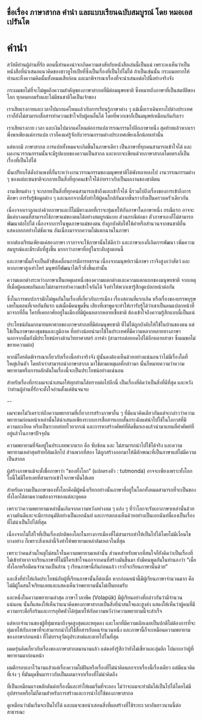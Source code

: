 ## ชื่อเรื่อง ภาษาสากล คำนำ และแบบเรียนฉบับสมบูรณ์ โดย หมอเอสเปรันโต

# คำนำ

สวัสดีท่านผู้อ่านที่รัก ตอนนี้ท่านคงน่าจะเกิดความสงสัยกับหนังสือเล่นนี้เป็นแน่  เพราะคงเห็นว่าเป็นหนังสือที่นำเสนอแนวคิดของชาวยูโทเปียที่ซึ่งเป็นเรื่องที่เป็นไปไม่ได้ ถ้าเป็นเช่นนั้น กระผมอยากให้ท่านละทิ้งความคิดนั้นทั้งหมดเสียก่อน และมาพิจารณาเรื่องที่จะนำเสนอต่อไปนี้อย่างจริงจัง

กระผมขอไม่ที่จะไม่พูดถึงความสำคัญของภาษาสากลที่มีต่อมนุษยชาติ ซึ่งหมายถึงภาษาที่เป็นสมบัติของโลก ทุกคนยอมรับและไม่มีชนชาติใดเป็นเจ้าของ

เราเสียแรงกายและเวลาไปมากแค่ไหนแล้วกับการเรียนรู้ภาษาต่าง ๆ แม้เมื่อเราเดินทางไปต่างประเทศ เราก็ยังไม่สามารถสื่อสารทำความเข้าใจกับผู้คนอื่นได้ โดยที่พวกเขาก็เป็นมนุษย์เหมือนกันกับเรา

เราเสียแรงกาย เวลา และเงินไปมากแค่ไหนต่อการแปลวรรณกรรมไปอีกภาษาหนึ่ง สุดท้ายแล้วหากเราพึ่งพาเพียงแต่การแปล เราก็คงแค่รู้จักกับวรรณกรรมต่างประเทศเพียงเล็กน้อยเท่านั้น

แต่หากมี ภาษาสากล การแปลทั้งหมดจะเกิดขึ้นในภาษาเดียว เป็นภาษาที่ทุกคนสามารถเข้าใจได้ และผลงานวรรณกรรมนั้นจะมีรูปแบบของความเป็นสากล  และหากจะเขียนด้วยภาษาสากลโดยตรงก็เป็นเรื่องที่เป็นไปได้

นั้นเปรียบได้ดั่งกำแพงที่กั้นระหว่างงานวรรณกรรมของมนุษยชาติได้พังทลายลงไป งานวรรณกรรมต่าง ๆ ของแต่ละชนชาติจะกลายเป็นสิ่งที่ทุกคนเข้าใจได้ง่ายราวกับเป็นผลงานของชาติตน

งานเขียนต่าง ๆ จะกลายเป็นสิ่งที่ทุกคนสามารถเข้าถึงและเข้าใจได้ นี่รวมไปถึงเรื่องของการเข้าถึงการศึกษา การรับรู้ข้อมูลต่าง ๆ และนอกจากนี้ยังทำให้ผู้คนใกล้กันมากขึ้นราวกับเป็นครวบครัวเดียวกัน 

เนื่องจากเราถูกแบ่งด้วยภาษาและก็ไม่มีทางเลยที่เราจะทุ่มเทให้กับภาษาใดภาษาหนึ่ง กรณีแรก อาจจะมีแค่บางคนที่สามารถใช้ภาษาแม่ของตนได้อย่างสมบูรณ์แบบ ส่วนกรณีต่อมา ตัวภาษาเองก็ไม่สามารถพัฒนาต่อไปได้  เนื่องจากการในพูดภาษาแม่ของตน ยังถูกบังคับให้ใช้คำหรือสำนวนจากชนชาติอื่น แสดงออกอย่างไม่ชัดเจน อันเนื่องมาจากความไม่แตกฉานในภาษา

หากต้องเรียนเพียงแค่สองภาษา เราอาจจะใช้ภาษานั้นได้ดีกว่า และภาษาเองก็เกิดการพัฒนา เพิ่มความสมบูรณ์และมีระดับที่สูงขึ้น มากกว่าภาษาที่อยู่ในระดับสูงตอนนี้ 

และภาษานั้นก็จะเป็นตัวขับเคลื่อนการมีอารยธรรม เนื่องจากมนุษย์เรามีภาษา เราจึงสูงกว่าสัตว์ และหากภาษาสูงเท่าไหร่ มนุษย์ก็พัฒนาได้เร็วยิ่งขึ้นเท่านั้น

ความแตกต่างระหว่างภาษาเป็นเหตุผลหนึ่งของความแตกต่างและความแตกแยกของมนุษยชาติ จากเหตุที่เมื่อผู้คนพบกันและไม่สามารถทำความเข้าใจกันได้ จึงทำให้พวกเขารู้สึกดูแปลกหน้าต่อกัน

ซึ่งในการพบปะเรามักไม่พูดกันในเรื่องที่เกี่ยวกับการเมือง เรื่องสถานที่แรกเกิด หรือเรื่องของบรรพบุรุษเลยในตอนที่เจอกันทีแรก แต่เมื่อมีคนพูดขึ้น เสียงที่เขาพูดจะทำให้เรารับรู้ได้ว่าเขาเป็นคนแปลกหน้าที่มาจากที่อื่น ใครที่เคยอาศัยอยู่ในเมืองที่มีผู้คนหลากหลายเชื้อชาติ ต้องเข้าใจถึงความรู้สึกแบบนี้เป็นแน่

ประโยชน์อันมากมายมหาศาลของภาษาสากลที่มีต่อมนุษยชาติ ที่ไม่ได้ถูกบังคับให้ใช้ในบ้านของตน แต่ใช้เป็นภาษาของชุมชนและภูมิภาค ที่อย่างน้อยนำมาใช้ในประเทศที่มีความหลากหลายทางภาษา นอกจากนั้นยังมีประโยชน์ทางด้านวิทยาศาสตร์ การค้า (สามารถต่อยอดไปได้อีกหลายสาขา ซึ่งผมขอไม่ขยายความต่อ)

หากมีใครคิดพิจารณาเกี่ยวกับเรื่องนี้อย่างจริงจัง ผู้นั้นคงต้องเห็นด้วยอย่างแน่นอนว่าไม่มีเรื่องใดที่ใหญ่เกินตัว โดยถ้าเราสามารถนำภาษาสากล มาใช้ตามเหตุผลที่กล่าวมา นั้นก็หมายความว่าความพยายามหรือการผลักดันในเรื่องนี้จะเป็นประโยชน์อย่างแน่นอน 

สำหรับเรื่องที่กระผมจะนำเสนอให้ทุกท่านได้ทราบต่อไปอีกนี้ เป็นเรื่องที่คิดว่าเป็นสิ่งที่ดีที่สุด และหวังว่าท่านผู้อ่านที่รักจะตั้งใจอ่านตั้งแต่ต้นจนจบ 

--

ผมจะขอไม่วิเคราะห์ถึงความพยายามที่เกี่ยวการสร้างภาษาอื่น ๆ ที่มีแนวคิดเดียวกันแต่จะกล่าวว่าความพยายามก่อนหน้าเหล่านั้นได้นำเสนอเพียงระบบการสื่อสารแบบสั้นกระฉับแต่นำไปใช้ในโอกาสที่มีความละเอียด หรือเป็นระบบย่อยไวยากรณ์ และการหาสร้างศัพท์ที่คิดขึ้มาเองแล้วนำมาแทนที่คำศัพท์ที่อยู่แล้วในภาษาปัจจุบัน

ความพยายามที่จัดอยู่ในประเภทพวกแรก คือ ซับซ้อน และ ไม่สามารถนำไปใช้ได้จริง และความพยายามเหล่าสุดท้ายก็ล้มเลิกไป ส่วนพวกที่สอง ได้ถูกสร้างออกมาให้มีลักษณะที่เป็นภาษาแต่ไม่มีความเป็นสากล

ผู้สร้างภาษาแม้จะตั้งชื่อภาษาว่า “ของทั้งโลก” (แปลตรงตัว : tutmonda) อาจจะเพียงเพราะทั้งโลกใบนี้ไม่มีใครเลยที่สามารถเข้าใจภาษานั้นได้เลย
 
สำหรับความเป็นภาษาของทั้งโลกคือมีผู้หนึ่งเรียกอย่างนั้นภาษาที่อยู่ในโลกทั้งหมดสามารถที่จะเป็นของทั้งโลกได้ตามความต้องการของแต่ละบุคคล

เพราะว่าความพยายามเหล่านั้นเกิดจากความหวังอย่างลม ๆ แล้ง ๆ ที่ว่าโลกจะรับเอาภาษาเหล่านั้นด้วยความยินดีและจะมีการอนุมัติอย่างเป็นเอกฉันท์ และการตกลงเห็นด้วยอย่างเป็นเอกฉันท์นี้เองเป็นเรื่องที่ไม่น่าเป็นไปได้ที่สุด 

เนื่องจากไม่ใส่ใจที่เป็นเรื่องปกติของโลกในทางการเมืองที่ไม่สามารถทำให้เป็นไปได้โดยไม่มีเงื่อนไขบางอย่าง ก็เพราะสิ่งเหล่านี้จึงทำให้พยายามเหล่าล้มเหลวในที่สุด

เพราะว่าคนส่วนใหญ่ไม่สนใจในความพยายามเหล่านั้น ส่วนหสำหรับพวกที่สนใจก็ยังคิดว่าเป็นเรื่องที่ไม่เข้าท่าหากจะเรียนภาษาที่ไม่มีใครเข้าใจนอกจากคนที่สร้างมันขึ้นมา ยังมีคนพูดกันในทำนองว่า “เมื่อทั้งโลกหรือมีคนจำนวนเป็นล้าน ๆ เรียนภาษานี้กันก่อนแล้ว เราก็จะเรียนภาษานั้นด้วย”
 
และสิ่งที่ทำให้เกิดประโยชน์กับผู้ที่เรียนภาษานั้นก็ต่อเมื่อ หากก่อนหน้านี้มีผู้เรียนภาษาจำนวนมาก คือไม่มีผู้ใดสนใจเรียนเลยและแสดงเห็นว่าพยายามนั้นไม่เป็นยอมรับ 

และหนึ่งในความพยายามล่าสุด ภาษาโวลาพึค (Volapük) มีผู้เรียนอย่างที่กล่าวกันว่ามีจำนวนแน่นอน นั้นก็แสดงให้เห็นว่าแนวคิดของภาษาสากลเป็นสิ่งที่น่าสนใจและสูงส่ง แสดงให้เห็นว่าผู้คนที่มีความกระตือรือร้นและการอุทิศตัวได้ทุ่มเทให้กับความหวังว่าความพยายามนี้จะสำเร็จ

แต่หากจำนวนของผู้ที่ทุ่มเทมาถึงจุดสูงสุดและหยุดลง และโลกที่มีความเผิกเฉยเป็นปกติไม่ต้องการที่จะทุ่มเทให้กับภาษาที่จะสามารถนำไปใช้สื่อสารกับคนจำนวนหนึ่ง และภาษานี้ก็จะเหมือนความพยายามของภาษาก่อนหน้า ที่ไม่บรรลุวัตถุประสงค์และตายไปในที่สุด

ผมครุ่นคิดเกี่ยวกับเรื่องของภาษาสากลมานานแล้ว แต่คงยังรู้สึกว่ายังไม่เชี่ยวและลุ่มลึก ไปมากกว่าผู้ที่พยายามมาก่อนหน้า

ผมตีกรอบเอาไว้นานแล้วแค่เรื่องความใผ่ฝันหรือเรื่องที่ไม่น่าคิดนอกจากเรื่องนี้เรื่องเดียว แต่มีแนวคิดที่เจ๋ง ๆ ที่มันผุดขึ้นมาราวกับเป็นผลมาจากเรื่องที่ไม่น่าคิดถึง

ที่เป็นเหมือนแรงพลักดันต่อเรื่องนี้และทำให้ผมเริ่มที่จะลอง ไม่ว่าจะผมจะทำมันได้เป็นไปได้โดยไม่มีอุปสรรคหรือไม่ก็ตามสำหรับการสร้างและการนำไปใช้ของภาษาสากล

ดูเหมือนว่ามันเริ่มจะเป็นไปได้ และผมจะขอนำเสอนสิ่งที่ผลสร้างที่ใช้ระยะเวลาอันยาวนานนี้ต่อสาธารณะ


